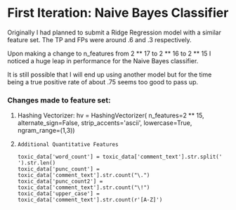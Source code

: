 # First Iteration: Naive Bayes Classifier 

Originally I had planned to submit a Ridge Regression model with a similar feature set. The TP and FPs were around .6 and .3 respectively. 

Upon making a change to n_features from 2 ** 17 to 2 ** 16 to 2 ** 15 I noticed a huge leap in performance for the Naive Bayes classifier. 

It is still possible that I will end up using another model but for the time being a true positive rate of about .75 seems too good to pass up. 




### Changes made to feature set:

1. Hashing Vectorizer: hv = HashingVectorizer( n_features=2 ** 15, alternate_sign=False, strip_accents='ascii', lowercase=True, ngram_range=(1,3))

2.     Additional Quantitative Features 

       toxic_data['word_count'] = toxic_data['comment_text'].str.split(' ').str.len()
       toxic_data['punc_count'] = toxic_data['comment_text'].str.count("\.")
       toxic_data['punc_count2'] = toxic_data['comment_text'].str.count("\!")
       toxic_data['upper_case'] = toxic_data['comment_text'].str.count(r'[A-Z]')
